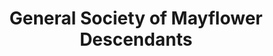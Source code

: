 ---
layout: repo
title: "General Society of Mayflower Descendants"
id: 18080
permalink: repos/18080/
---